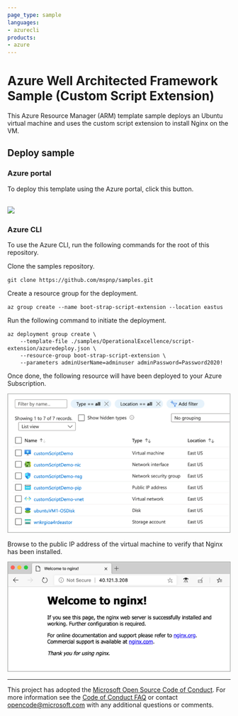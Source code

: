 ```yaml
--- 
page_type: sample
languages:
- azurecli
products:
- azure
---
```


# Azure Well Architected Framework Sample (Custom Script Extension)

This Azure Resource Manager (ARM) template sample deploys an Ubuntu virtual machine and uses the custom script extension to install Nginx on the VM.

## Deploy sample

### Azure portal

To deploy this template using the Azure portal, click this button.

<br />

<a href="https://portal.azure.com/#create/Microsoft.Template/uri/https%3A%2F%2Fraw.githubusercontent.com%2Fmspnp%2Fsamples%2Fmaster%2FOperationalExcellence%2Fscript-extension%2Fazuredeploy.json" target="_blank">
    <img src="http://azuredeploy.net/deploybutton.png"/>
</a>  

<br />

### Azure CLI

To use the Azure CLI, run the following commands for the root of this repository.

Clone the samples repository.

```azurecli
git clone https://github.com/mspnp/samples.git
```

Create a resource group for the deployment.

```
az group create --name boot-strap-script-extension --location eastus
```

Run the following command to initiate the deployment.

```azurecli
az deployment group create \
    --template-file ./samples/OperationalExcellence/script-extension/azuredeploy.json \
    --resource-group boot-strap-script-extension \
    --parameters adminUserName=adminuser adminPassword=Password2020!
```

Once done, the following resource will have been deployed to your Azure Subscription.

![Image of Azure resources, as seen in the Azure portal.](./images/custom-script-demo-resources.png)

Browse to the public IP address of the virtual machine to verify that Nginx has been installed.

![Image of Nginx default page seen in a web browser.](./images/nginx.png)

---

This project has adopted the [Microsoft Open Source Code of Conduct](https://opensource.microsoft.com/codeofconduct/). For more information see the [Code of Conduct FAQ](https://opensource.microsoft.com/codeofconduct/faq/) or contact [opencode@microsoft.com](mailto:opencode@microsoft.com) with any additional questions or comments.
